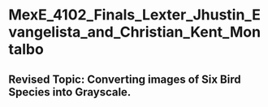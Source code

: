 # MexE_4102_Finals_Lexter_Jhustin_Evangelista_and_Christian_Kent_Montalbo

## Revised Topic: Converting images of Six Bird Species into Grayscale.


